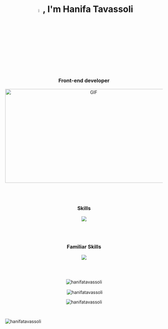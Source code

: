 <div align="center">
<h1>
  <a href="#"><img src="https://media.giphy.com/media/hvRJCLFzcasrR4ia7z/giphy.gif" width="5%"></a>, I'm Hanifa Tavassoli</h1>
<h3><Strong>Front-end developer</Strong></h3>
<p>
<img alt="GIF" src="https://github.com/arsentieva/arsentieva/blob/main/code.gif?raw=true" width="550" height="300" />
</p>
</div>
<br/>
<br/>
<div> 
<h3 align="center" style="border-bottom:none"><strong>Skills</strong></h3>
<p align="center"> 
  <a href="https://skillicons.dev">
    <img src="https://skillicons.dev/icons?i=html,css,sass,bootstrap,tailwindcss,js,react,git" />
  </a>
</p>
</div>
<br/>
<br/>
<div>
  <h3 align="center"><strong>Familiar Skills</strong></h3>
<p align="center"> 
  <a href="https://skillicons.dev">
    <img src="https://skillicons.dev/icons?i=mysql,php,laravel,wordpress" />
  </a>
</p>
</div>
<br/>
<br/>
<p align="center"><img align="center" src="https://github-readme-stats.vercel.app/api/top-langs?username=hanifatavassoli&show_icons=true&locale=en&layout=compact" alt="hanifatavassoli" /></p>

<p align="center">&nbsp;<img align="center" src="https://github-readme-stats.vercel.app/api?username=hanifatavassoli&show_icons=true&locale=en" alt="hanifatavassoli" /></p>

<p align="center"><img align="center" src="https://github-readme-streak-stats.herokuapp.com/?user=hanifatavassoli&theme=dark()" alt="hanifatavassoli" /></p>
<br/>
<p align="left"> <img src="https://komarev.com/ghpvc/?username=hanifatavassoli&label=Profile%20views&color=0e75b6&style=flat" alt="hanifatavassoli" /> </p>
